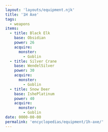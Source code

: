 ```yaml
---
layout: 'layouts/equipment.njk'
title: '1H Axe'
tags:
  - weapons
items:
  - title: Black Elk
    base: Obsidian
    power: 26
    acquire:
      monster:
        - Goblin
  - title: Silver Crane
    base: WendelSilver
    power: 30
    acquire:
      monster:
        - Goblin
  - title: Snow Deer
    base: IshePlatinum
    power: 40
    acquire:
      monster:
        - Goblin
date: 0000-00-00
permalink: 'encyclopedias/equipment/1h-axe/'
---
```

